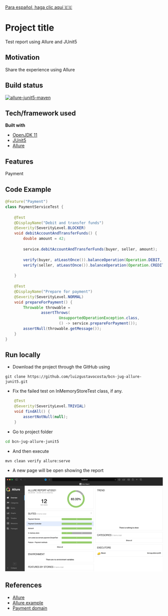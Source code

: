 [Para español, haga clic aquí 🇪🇸](README_es.md)

# Project title
Test report using Allure and JUnit5

## Motivation
Share the experience using Allure

## Build status
[![allure-junit5-maven](https://github.com/luizgustavocosta/bcn-jug-allure-junit5/actions/workflows/bcn-jug-allure-junit5.yml/badge.svg?branch=main)](https://github.com/luizgustavocosta/bcn-jug-allure-junit5/actions/workflows/bcn-jug-allure-junit5.yml)

## Tech/framework used
<b>Built with</b>
- [OpenJDK 11](https://openjdk.java.net/projects/jdk/11/)
- [JUnit5](https://junit.org/junit5/docs/current/user-guide/)
- [Allure](https://docs.qameta.io/allure/)

## Features
Payment

## Code Example
```java
@Feature("Payment")
class PaymentServiceTest {

    @Test
    @DisplayName("Debit and transfer funds")
    @Severity(SeverityLevel.BLOCKER)
    void debitAccountAndTransferFunds() {
        double amount = 42;

        service.debitAccountAndTransferFunds(buyer, seller, amount);

        verify(buyer, atLeastOnce()).balanceOperation(Operation.DEBIT, amount);
        verify(seller, atLeastOnce()).balanceOperation(Operation.CREDIT, amount);

    }

    @Test
    @DisplayName("Prepare for payment")
    @Severity(SeverityLevel.NORMAL)
    void prepareForPayment() {
        Throwable throwable =
                assertThrows(
                        UnsupportedOperationException.class,
                        () -> service.prepareForPayment());
        assertNull(throwable.getMessage());
    }
}
```

## Run locally
 - Download the project through the GitHub using
 ```git
 git clone https://github.com/luizgustavocosta/bcn-jug-allure-junit5.git
 ```
- Fix the failed test on InMemoryStoreTest class, if any.
 ```java
     @Test
     @Severity(SeverityLevel.TRIVIAL)
     void findAll() {
         assertNotNull(null);
     }
 ```
- Go to project folder 
```bash
cd bcn-jug-allure-junit5
```   
- And then execute
 ```maven
 mvn clean verify allure:serve
 ```
- A new page will be open showing the report

![Allure Report](static/allure-report.png)  

## References
* [Allure](https://docs.qameta.io/allure/)
* [Allure example](https://github.com/allure-examples/allure-junit5-example)
* [Payment domain](http://tfig.unece.org/contents/intro-domain-payment.htm)